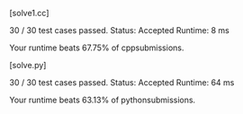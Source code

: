 [solve1.cc]

30 / 30 test cases passed.
Status: Accepted
Runtime: 8 ms

Your runtime beats 67.75% of cppsubmissions.



[solve.py]

30 / 30 test cases passed.
Status: Accepted
Runtime: 64 ms

Your runtime beats 63.13% of pythonsubmissions.

